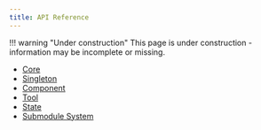 ```yaml
---
title: API Reference
---
```


!!! warning "Under construction"
	This page is under construction - information may be incomplete or missing.

- [Core](./core)
- [Singleton](./singleton)
- [Component](./component)
- [Tool](./tool)
- [State](./state)
- [Submodule System](./sms)
